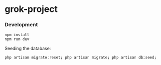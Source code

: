 # grok-project

### Development

```
npm install
npm run dev
```

Seeding the database:

```
php artisan migrate:reset; php artisan migrate; php artisan db:seed;
```
